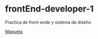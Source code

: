 # frontEnd-developer-1
Practica de front-ende y sistema de diseño

[Maqueta](https://scene.zeplin.io/project/60afeeed20af1378ed046538)